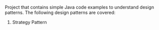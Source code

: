 Project that contains simple Java code examples to understand design patterns.
The following design patterns are covered:
1. Strategy Pattern
